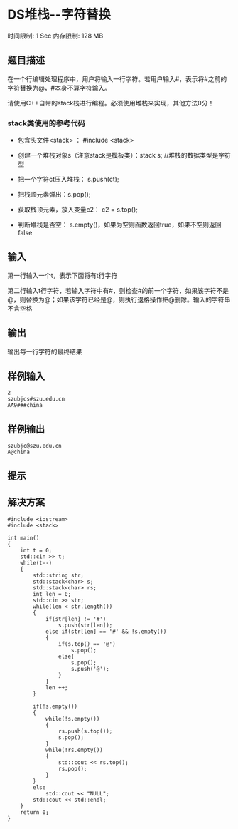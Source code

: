# DS堆栈--字符替换

时间限制: 1 Sec  内存限制: 128 MB

## 题目描述

在一个行编辑处理程序中，用户将输入一行字符。若用户输入#，表示将#之前的字符替换为@，#本身不算字符输入。

请使用C++自带的stack栈进行编程。必须使用堆栈来实现，其他方法0分！

### stack类使用的参考代码
- 包含头文件<stack\>  ：  #include <stack\>

- 创建一个堆栈对象s（注意stack是模板类）：stack <char>  s; //堆栈的数据类型是字符型
- 把一个字符ct压入堆栈： s.push(ct);
- 把栈顶元素弹出：s.pop();
- 获取栈顶元素，放入变量c2： c2 = s.top();
- 判断堆栈是否空： s.empty()，如果为空则函数返回true，如果不空则返回false

## 输入
第一行输入一个t，表示下面将有t行字符

第二行输入t行字符，若输入字符中有#，则检查#的前一个字符，如果该字符不是@，则替换为@；如果该字符已经是@，则执行退格操作把@删除。输入的字符串不含空格

## 输出

输出每一行字符的最终结果

## 样例输入
```text
2
szubjcs#szu.edu.cn
AA9###china
```

## 样例输出
```text
szubjc@szu.edu.cn
A@china
```

## 提示

## 解决方案

```text
#include <iostream>
#include <stack>

int main()
{
    int t = 0;
    std::cin >> t;
    while(t--)
    {
        std::string str;
        std::stack<char> s;
        std::stack<char> rs;
        int len = 0;
        std::cin >> str;
        while(len < str.length())
        {
            if(str[len] != '#')
                s.push(str[len]);
            else if(str[len] == '#' && !s.empty())
            {
                if(s.top() == '@')
                    s.pop();
                else{
                    s.pop();
                    s.push('@');
                }
            }
            len ++;
        }

        if(!s.empty())
        {
            while(!s.empty())
            {
                rs.push(s.top());
                s.pop();
            }
            while(!rs.empty())
            {
                std::cout << rs.top();
                rs.pop();
            }
        }
        else
            std::cout << "NULL";
        std::cout << std::endl;
    }
    return 0;
}
```